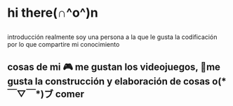 <h1> hi there(∩^o^)n
<h2></h2>introducción
realmente soy una persona a la que le gusta la codificación por lo que compartire mi conocimiento
<h2> cosas de mi
  🎮 me gustan los videojuegos,
  🤖me gusta la construcción y elaboración de cosas
  o(*￣▽￣*)ブ comer
